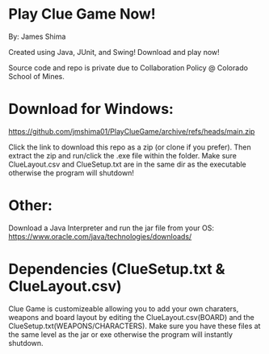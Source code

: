 # Play Clue Game Now!
By: James Shima

Created using Java, JUnit, and Swing!
Download and play now! 

Source code and repo is private due to Collaboration Policy @ Colorado School of Mines. 


# Download for Windows:
https://github.com/jmshima01/PlayClueGame/archive/refs/heads/main.zip

Click the link to download this repo as a zip (or clone if you prefer).
Then extract the zip and run/click the .exe file within the folder. 
Make sure ClueLayout.csv and ClueSetup.txt are in the same dir
as the executable otherwise the program will shutdown!

# Other:
Download a Java Interpreter and run the jar file from your OS: 
https://www.oracle.com/java/technologies/downloads/

# Dependencies (ClueSetup.txt & ClueLayout.csv)
Clue Game is customizeable allowing you to add your own charaters, weapons and board layout by editing the ClueLayout.csv(BOARD)
and the ClueSetup.txt(WEAPONS/CHARACTERS). Make sure you have these files at the same level as the jar or exe otherwise
the program will instantly shutdown.
